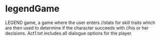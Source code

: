 legendGame
==========

LEGEND game, a game where the user enters  //stats for skill traits which are then used to determine if the character succeeds with //his or her decisions. Act1.txt includes all dialogue options for the player. 
